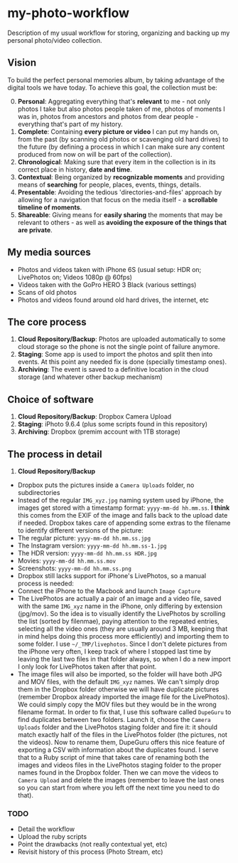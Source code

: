 # my-photo-workflow
Description of my usual workflow for storing, organizing and backing up my personal photo/video collection.

## Vision
To build the perfect personal memories album, by taking advantage of the digital tools we have today.
To achieve this goal, the collection must be:

0. **Personal**: Aggregating everything that's **relevant** to me - not only photos I take but also photos people taken of me, photos of moments I was in, photos from ancestors and photos from dear people - everything that's part of my history.
1. **Complete**: Containing **every picture or video** I can put my hands on, from the past (by scanning old photos or scavenging old hard drives) to the future (by defining a process in which I can make sure any content produced from now on will be part of the collection).
2. **Chronological**: Making sure that every item in the collection is in its correct place in history, **date and time**.
3. **Contextual**: Being organized by **recognizable moments** and providing means of **searching** for people, places, events, things, details.
4. **Presentable**: Avoiding the tedious 'directories-and-files' approach by allowing for a navigation that focus on the media itself - a **scrollable timeline of moments**.
5. **Shareable**: Giving means for **easily sharing** the moments that may be relevant to others - as well as **avoiding the exposure of the things that are private**.

## My media sources
- Photos and videos taken with iPhone 6S (usual setup: HDR on; LivePhotos on; Videos 1080p @ 60fps)
- Videos taken with the GoPro HERO 3 Black (various settings)
- Scans of old photos
- Photos and videos found around old hard drives, the internet, etc

## The core process
1. **Cloud Repository/Backup**: Photos are uploaded automatically to some cloud storage so the phone is not the single point of failure anymore.
2. **Staging**: Some app is used to import the photos and split then into events. At this point any needed fix is done (specially timestamp ones).
3. **Archiving**: The event is saved to a definitive location in the cloud storage (and whatever other backup mechanism)

## Choice of software
 1. **Cloud Repository/Backup**: Dropbox Camera Upload
 2. **Staging**: iPhoto 9.6.4 (plus some scripts found in this repository)
 3. **Archiving**: Dropbox  (premim account with 1TB storage)

## The process in detail
 1. **Cloud Repository/Backup**
 
 * Dropbox puts the pictures inside a `Camera Uploads` folder, no subdirectories
 * Instead of the regular `IMG_xyz.jpg` naming system used by iPhone, the images get stored with a timestamp format: `yyyy-mm-dd hh.mm.ss`. **I think** this comes from the EXIF of the image and falls back to the upload date if needed. Dropbox takes care of appending some extras to the filename to identify different versions of the picture:
  * The regular picture: `yyyy-mm-dd hh.mm.ss.jpg`
  * The Instagram version: `yyyy-mm-dd hh.mm.ss-1.jpg`
  * The HDR version: `yyyy-mm-dd hh.mm.ss HDR.jpg`
  * Movies: `yyyy-mm-dd hh.mm.ss.mov`
  * Screenshots: `yyyy-mm-dd hh.mm.ss.png`
 * Dropbox still lacks support for iPhone's LivePhotos, so a manual process is needed:
  * Connect the iPhone to the Macbook and launch `Image Capture`
  * The LivePhotos are actually a pair of an image and a video file, saved with the same `IMG_xyz` name in the iPhone, only differing by extension (jpg/mov). So the idea is to visually identify the LivePhotos by scrolling the list (sorted by filenmae), paying attention to the repeated entries, selecting all the video ones (they are usually around 3 MB, keeping that in mind helps doing this process more efficiently) and importing them to some folder. I use `~/_TMP/livephotos`. Since I don't delete pictures from the iPhone very often, I keep track of where I stopped last time by leaving the last two files in that folder always, so when I do a new import I only look for LivePhotos taken after that point.
  * The image files will also be imported, so the folder will have both JPG and MOV files, with the default `IMG_xyz` names. We can't simply drop them in the Dropbox folder otherwise we will have duplicate pictures (remember Dropbox already imported the image file for the LivePhotos). We could simply copy the MOV files but they would be in the wrong filename format. In order to fix that, I use this software called `DupeGuru` to find duplicates between two folders. Launch it, choose the `Camera Uploads` folder and the LivePhotos staging folder and fire it: it should match exactly half of the files in the LivePhotos folder (the pictures, not the videos). Now to rename them, DupeGuru offers this nice feature of exporting a CSV with information about the duplicates found. I serve that to a Ruby script of mine that takes care of renaming both the images and videos files in the LivePhotos staging folder to the proper names found in the Dropbox folder. Then we can move the videos to `Camera Upload` and delete the images (remember to leave the last ones so you can start from where you left off the next time you need to do that).

### TODO

- Detail the workflow
- Upload the ruby scripts
- Point the drawbacks (not really contextual yet, etc)
- Revisit history of this process (Photo Stream, etc)
